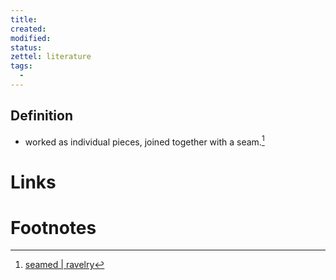 ```yaml
---
title: 
created: 
modified: 
status:  
zettel: literature
tags:
  - 
---
```

## Definition
- worked as individual pieces, joined together with a seam.[^1]

# Links
# Footnotes

[^1]: [seamed | ravelry](https://www.ravelry.com/patterns/attributes/seamed "worked as individual pieces, joined together with a seam.")